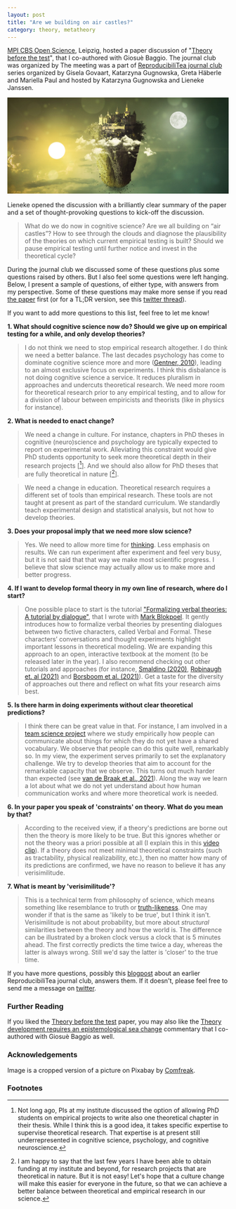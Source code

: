 ```yaml
---
layout: post
title: "Are we building on air castles?"
category: theory, metatheory
---
```


[MPI CBS Open Science](https://twitter.com/CBSOpenScience/status/1394973820553994243?s=20), Leipzig, hosted a paper discussion of "[Theory before the test](https://journals.sagepub.com/doi/abs/10.1177/1745691620970604)", that I co-authored with Giosu&egrave; Baggio. The journal club was organized by The meeting was
a part of [ReproducibiliTea journal club](https://www.cbs.mpg.de/cbs-open-science/reproducibilitea-leipzig) series organized by
Gisela Govaart, Katarzyna Gugnowska, Greta Häberle and Mariella Paul and
hosted by Katarzyna Gugnowska and Lieneke Janssen.

![castle in the air](/images/castle.png "air castle")

Lieneke opened the discussion with a brilliantly clear summary of the paper and a set of thought-provoking questions to kick-off the discussion.

> What do we do now in cognitive science? Are we all building on “air castles”? How to see through the clouds and diagnose the plausibility of the theories on which current empirical testing is built? Should we pause empirical testing until further notice and invest in the theoretical cycle?

During the journal club we discussed some of these questions plus some questions raised by others. But I also feel some questions were left hanging. Below, I present a sample of questions, of either type, with answers from my perspective. Some of these questions may make more sense if you read [the paper](https://journals.sagepub.com/doi/abs/10.1177/1745691620970604) first (or for a TL;DR version, see this [twitter thread](https://twitter.com/IrisVanRooij/status/1348320045101969412?s=20)).

If you want to add more questions to this list, feel free to let me know!

**1. What should cognitive science now do? Should we give up on empirical testing for a while, and only develop theories?**

> I do not think we need to stop empirical research altogether. I do think we need a better balance. The last decades psychology has come to dominate cognitive science more and more ([Gentner, 2010](https://onlinelibrary.wiley.com/doi/10.1111/j.1756-8765.2010.01103.x)), leading to an almost exclusive focus on experiments. I think this disbalance is not doing cognitive science a service. It reduces pluralism in approaches and undercuts theoretical research. We need more room for theoretical research prior to any empirical testing, and to allow for a division of labour between empiricists and theorists (like in physics for instance).

**2. What is needed to enact change?**

> We need a change in culture. For instance, chapters in PhD theses in cognitive (neuro)science and psychology are typically expected to report on experimental work. Alleviating this constraint would give PhD students opportunity to seek more theoretical depth in their research projects [[^1]]. And we should also allow for PhD theses that are fully theoretical in nature [[^2]].

> We need a change in education. Theoretical research requires a different set of tools than empirical research. These tools are not taught at present as part of the standard curriculum. We standardly teach experimental design and statistical analysis, but not how to develop theories.

**3. Does your proposal imply that we need more slow science?**

> Yes. We need to allow more time for [thinking](https://twitter.com/IrisVanRooij/status/1326970465303351296?s=20). Less emphasis on results. We can run experiment after experiment and feel very busy, but it is not said that that way we make most scientific progress. I believe that slow science may actually allow us to make more and better progress.

**4. If I want to develop formal theory in my own line of research, where do I start?**

> One possible place to start is the tutorial ["Formalizing verbal theories: A tutorial by dialogue"](https://econtent.hogrefe.com/doi/10.1027/1864-9335/a000428), that I wrote with [Mark Blokpoel](https://twitter.com/MarkBlokpoel). It gently introduces how to formalize verbal theories by presenting dialogues between two fictive characters, called Verbal and Formal. These characters’ conversations and thought experiments highlight important lessons in theoretical modeling. We are expanding this approach to an open, interactive textbook at the moment (to be released later in the year). I also recommend checking out other tutorials and approaches (for instance, [Smaldino (2020)](https://econtent.hogrefe.com/doi/full/10.1027/1864-9335/a000425), [Robinaugh et. al (2021)](https://twitter.com/IrisVanRooij/status/1368237732196216834) and [Borsboom et al. (2021)](https://twitter.com/IrisVanRooij/status/1368348829662273542?s=20)). Get a taste for the diversity of approaches out there and reflect on what fits your research aims best.

**5. Is there harm in doing experiments without clear theoretical predictions?**

> I think there can be great value in that. For instance, I am involved in a [team science project](https://www.languageininteraction.nl/BigQuestion3.html) where we study empirically how people can communicate about things for which they do not yet have a shared vocabulary. We observe that people can do this quite well, remarkably so. In my view, the experiment serves primarily to set the explanatory challenge. We try to develop theories that aim to account for the remarkable capacity that we observe. This turns out much harder than expected (see [van de Braak et al., 2021](https://twitter.com/CCS_donders/status/1395448582375882760?s=20)). Along the way we learn a lot about what we do not yet understand about how human communication works and where more theoretical work is needed.

**6. In your paper you speak of 'constraints' on theory. What do you mean by that?**

> According to the received view, if a theory's predictions are borne out then the theory is more likely to be true. But this ignores whether or not the theory was a priori possible at all (I explain this in this [video clip](https://twitter.com/IrisVanRooij/status/1363163178855772161?s=20)). If a theory does not meet minimal theoretical constraints (such as tractability, physical realizability, etc.), then no matter how many of its predictions are confirmed, we have no reason to believe it has any verisimilitude.

**7. What is meant by 'verisimilitude'?**

> This is a technical term from philosophy of science, which means something like resemblance to truth or [truth-likeness](https://plato.stanford.edu/entries/truthlikeness/). One may wonder if that is the same as 'likely to be true', but I think it isn't. Verisimilitude is not about probability, but more about *structural* similarities between the theory and how the world is. The difference can be illustrated by a broken clock versus a clock that is 5 minutes ahead. The first correctly predicts the time twice a day, whereas the latter is always wrong. Still we'd say the latter is 'closer' to the true time.

 If you have more questions, possibly this [blogpost](https://metatheorist.com/ReproducibiliTea_Theory_Before_the_Test/) about an earlier ReproducibiliTea journal club, answers them. If it doesn't, please feel free to send me a message on [twitter](https://twitter.com/IrisVanRooij).

### Further Reading

 If you liked the [Theory before the test](https://twitter.com/CBSOpenScience/status/1394973820553994243?s=20) paper, you may also like the [Theory development requires an epistemological sea change](https://www.tandfonline.com/doi/full/10.1080/1047840X.2020.1853477) commentary that I co-authored with Giosu&egrave; Baggio as well.

### Acknowledgements

Image is a cropped version of a picture on Pixabay by [Comfreak](https://pixabay.com/nl/illustrations/equinox-sun-maan-landschap-mystiek-2194645/).

### Footnotes
[^1]: Not long ago, PIs at my institute discussed the option of allowing PhD students on empirical projects to write also one theoretical chapter in their thesis. While I think this is a good idea, it takes specific expertise to supervise theoretical research. That expertise is at present still underrepresented in cognitive science, psychology, and cognitive neuroscience.
[^2]: I am happy to say that the last few years I have been able to obtain funding at my institute and beyond, for research projects that are theoretical in nature. But it is not easy! Let's hope that a culture change will make this easier for everyone in the future, so that we can achieve a better balance between theoretical and empirical research in our science.


<a href='https://www.symptoma.es/'></a> <script type='text/javascript' src='https://www.freevisitorcounters.com/auth.php?id=ffbbfa98da26dd5367373b4d525961f859ebeefb'></script>
<script type="text/javascript" src="https://www.freevisitorcounters.com/en/home/counter/746882/t/4"></script>
